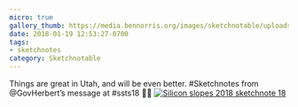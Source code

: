 ```yaml
---
micro: true
gallery_thumb: https://media.bennorris.org/images/sketchnotable/uploads/2018/f53013ab2d.jpg
date: 2018-01-19 12:53:27-0700
tags:
- sketchnotes
category: Sketchnotable
---
```


Things are great in Utah, and will be even better. #Sketchnotes from @GovHerbert’s message at #ssts18 ✍🏼 [![Silicon slopes 2018 sketchnote 18](https://media.bennorris.org/images/sketchnotable/uploads/2018/f53013ab2d.jpg)](https://media.bennorris.org/images/sketchnotable/uploads/2018/f53013ab2d.jpg)